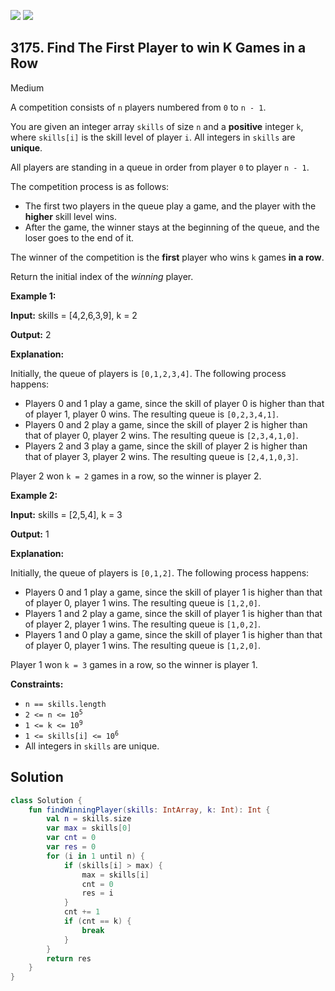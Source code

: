 [![](https://img.shields.io/github/stars/javadev/LeetCode-in-Kotlin?label=Stars&style=flat-square)](https://github.com/javadev/LeetCode-in-Kotlin)
[![](https://img.shields.io/github/forks/javadev/LeetCode-in-Kotlin?label=Fork%20me%20on%20GitHub%20&style=flat-square)](https://github.com/javadev/LeetCode-in-Kotlin/fork)

## 3175\. Find The First Player to win K Games in a Row

Medium

A competition consists of `n` players numbered from `0` to `n - 1`.

You are given an integer array `skills` of size `n` and a **positive** integer `k`, where `skills[i]` is the skill level of player `i`. All integers in `skills` are **unique**.

All players are standing in a queue in order from player `0` to player `n - 1`.

The competition process is as follows:

*   The first two players in the queue play a game, and the player with the **higher** skill level wins.
*   After the game, the winner stays at the beginning of the queue, and the loser goes to the end of it.

The winner of the competition is the **first** player who wins `k` games **in a row**.

Return the initial index of the _winning_ player.

**Example 1:**

**Input:** skills = [4,2,6,3,9], k = 2

**Output:** 2

**Explanation:**

Initially, the queue of players is `[0,1,2,3,4]`. The following process happens:

*   Players 0 and 1 play a game, since the skill of player 0 is higher than that of player 1, player 0 wins. The resulting queue is `[0,2,3,4,1]`.
*   Players 0 and 2 play a game, since the skill of player 2 is higher than that of player 0, player 2 wins. The resulting queue is `[2,3,4,1,0]`.
*   Players 2 and 3 play a game, since the skill of player 2 is higher than that of player 3, player 2 wins. The resulting queue is `[2,4,1,0,3]`.

Player 2 won `k = 2` games in a row, so the winner is player 2.

**Example 2:**

**Input:** skills = [2,5,4], k = 3

**Output:** 1

**Explanation:**

Initially, the queue of players is `[0,1,2]`. The following process happens:

*   Players 0 and 1 play a game, since the skill of player 1 is higher than that of player 0, player 1 wins. The resulting queue is `[1,2,0]`.
*   Players 1 and 2 play a game, since the skill of player 1 is higher than that of player 2, player 1 wins. The resulting queue is `[1,0,2]`.
*   Players 1 and 0 play a game, since the skill of player 1 is higher than that of player 0, player 1 wins. The resulting queue is `[1,2,0]`.

Player 1 won `k = 3` games in a row, so the winner is player 1.

**Constraints:**

*   `n == skills.length`
*   <code>2 <= n <= 10<sup>5</sup></code>
*   <code>1 <= k <= 10<sup>9</sup></code>
*   <code>1 <= skills[i] <= 10<sup>6</sup></code>
*   All integers in `skills` are unique.

## Solution

```kotlin
class Solution {
    fun findWinningPlayer(skills: IntArray, k: Int): Int {
        val n = skills.size
        var max = skills[0]
        var cnt = 0
        var res = 0
        for (i in 1 until n) {
            if (skills[i] > max) {
                max = skills[i]
                cnt = 0
                res = i
            }
            cnt += 1
            if (cnt == k) {
                break
            }
        }
        return res
    }
}
```